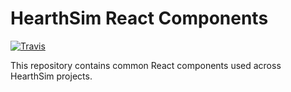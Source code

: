 # HearthSim React Components
[![Travis](https://img.shields.io/travis/HearthSim/react-hs-components/master.svg)](https://travis-ci.org/HearthSim/react-hs-components)

This repository contains common React components used across HearthSim projects.
